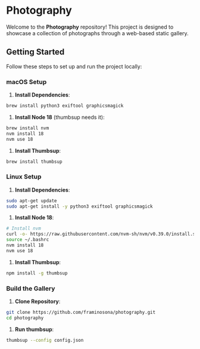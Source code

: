 # Photography

Welcome to the **Photography** repository! This project is designed to showcase a collection of photographs through a web-based static gallery.

## Getting Started

Follow these steps to set up and run the project locally:

### macOS Setup

1. **Install Dependencies**:

```bash
brew install python3 exiftool graphicsmagick
```

1. **Install Node 18** (thumbsup needs it):

```bash
brew install nvm
nvm install 18
nvm use 18
```

1. **Install Thumbsup**:

```bash
brew install thumbsup
```

### Linux Setup

1. **Install Dependencies**:

```bash
sudo apt-get update
sudo apt-get install -y python3 exiftool graphicsmagick
```

1. **Install Node 18**:

```bash
# Install nvm
curl -o- https://raw.githubusercontent.com/nvm-sh/nvm/v0.39.0/install.sh | bash
source ~/.bashrc
nvm install 18
nvm use 18
```

1. **Install Thumbsup**:

```bash
npm install -g thumbsup
```

### Build the Gallery

1. **Clone Repository**:

```bash
git clone https://github.com/framinosona/photography.git
cd photography
```

1. **Run thumbsup**:

```bash
thumbsup --config config.json
```
